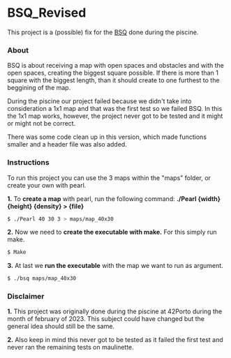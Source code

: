 # **BSQ_Revised**
This project is a (possible) fix for the [BSQ](https://github.com/brpereiraa/42.piscine/tree/main/C/BSQ) done during the piscine.  

### **About**
BSQ is about receiving a map with open spaces and obstacles and with the open spaces, creating the biggest square possible. If there is more than 1 square with the biggest length, than it should create to one furthest to the beggining of the map. 

During the piscine our project failed because we didn't take into consideration a 1x1 map and that was the first test so we failed BSQ. In this the 1x1 map works, however, the project never got to be tested and it might or might not be correct.

There was some code clean up in this version, which made functions smaller and a header file was also added.

### **Instructions**
To run this project you can use the 3 maps within the "maps" folder, or create your own with pearl.

**1.** To **create a map** with pearl, run the following command:
**./Pearl {width} {height} {density} > {file}**

```sh
$ ./Pearl 40 30 3 > maps/map_40x30
```

**2.** Now we need to **create the executable with make.** For this simply run make.

```sh
$ Make
```

**3.** At last we **run the executable** with the map we want to run as argument.

```sh
$ ./bsq maps/map_40x30
```

### **Disclaimer**
**1.** This project was originally done during the piscine at 42Porto during the month of february of 2023. This subject could have changed but the general idea should still be the same.

**2.** Also keep in mind this never got to be tested as it failed the first test and never ran the remaining tests on maulinette. 